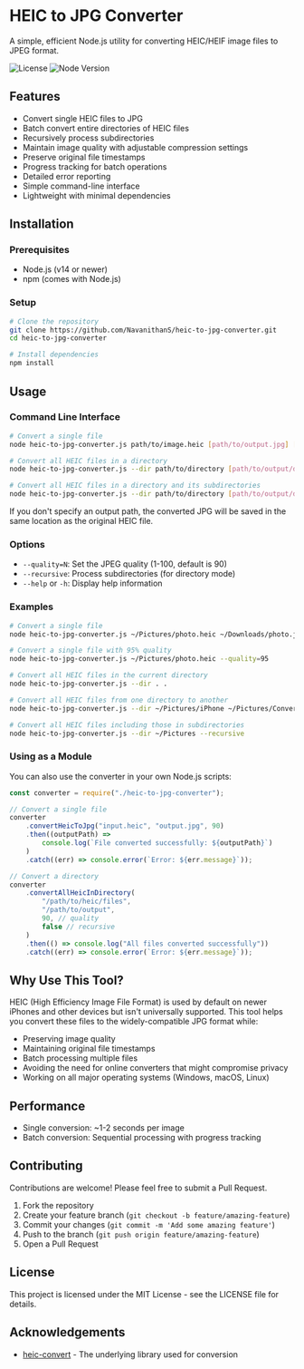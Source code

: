 # HEIC to JPG Converter

A simple, efficient Node.js utility for converting HEIC/HEIF image files to JPEG format.

![License](https://img.shields.io/github/license/NavanithanS/heic-to-jpg-converter)
![Node Version](https://img.shields.io/badge/node-%3E%3D14.0.0-brightgreen)

## Features

-   Convert single HEIC files to JPG
-   Batch convert entire directories of HEIC files
-   Recursively process subdirectories
-   Maintain image quality with adjustable compression settings
-   Preserve original file timestamps
-   Progress tracking for batch operations
-   Detailed error reporting
-   Simple command-line interface
-   Lightweight with minimal dependencies

## Installation

### Prerequisites

-   Node.js (v14 or newer)
-   npm (comes with Node.js)

### Setup

```bash
# Clone the repository
git clone https://github.com/NavanithanS/heic-to-jpg-converter.git
cd heic-to-jpg-converter

# Install dependencies
npm install
```

## Usage

### Command Line Interface

```bash
# Convert a single file
node heic-to-jpg-converter.js path/to/image.heic [path/to/output.jpg] [--quality=90]

# Convert all HEIC files in a directory
node heic-to-jpg-converter.js --dir path/to/directory [path/to/output/directory] [--quality=90]

# Convert all HEIC files in a directory and its subdirectories
node heic-to-jpg-converter.js --dir path/to/directory [path/to/output/directory] --recursive
```

If you don't specify an output path, the converted JPG will be saved in the same location as the original HEIC file.

### Options

-   `--quality=N`: Set the JPEG quality (1-100, default is 90)
-   `--recursive`: Process subdirectories (for directory mode)
-   `--help` or `-h`: Display help information

### Examples

```bash
# Convert a single file
node heic-to-jpg-converter.js ~/Pictures/photo.heic ~/Downloads/photo.jpg

# Convert a single file with 95% quality
node heic-to-jpg-converter.js ~/Pictures/photo.heic --quality=95

# Convert all HEIC files in the current directory
node heic-to-jpg-converter.js --dir . .

# Convert all HEIC files from one directory to another
node heic-to-jpg-converter.js --dir ~/Pictures/iPhone ~/Pictures/Converted

# Convert all HEIC files including those in subdirectories
node heic-to-jpg-converter.js --dir ~/Pictures --recursive
```

### Using as a Module

You can also use the converter in your own Node.js scripts:

```javascript
const converter = require("./heic-to-jpg-converter");

// Convert a single file
converter
    .convertHeicToJpg("input.heic", "output.jpg", 90)
    .then((outputPath) =>
        console.log(`File converted successfully: ${outputPath}`)
    )
    .catch((err) => console.error(`Error: ${err.message}`));

// Convert a directory
converter
    .convertAllHeicInDirectory(
        "/path/to/heic/files",
        "/path/to/output",
        90, // quality
        false // recursive
    )
    .then(() => console.log("All files converted successfully"))
    .catch((err) => console.error(`Error: ${err.message}`));
```

## Why Use This Tool?

HEIC (High Efficiency Image File Format) is used by default on newer iPhones and other devices but isn't universally supported. This tool helps you convert these files to the widely-compatible JPG format while:

-   Preserving image quality
-   Maintaining original file timestamps
-   Batch processing multiple files
-   Avoiding the need for online converters that might compromise privacy
-   Working on all major operating systems (Windows, macOS, Linux)

## Performance

-   Single conversion: ~1-2 seconds per image
-   Batch conversion: Sequential processing with progress tracking

## Contributing

Contributions are welcome! Please feel free to submit a Pull Request.

1. Fork the repository
2. Create your feature branch (`git checkout -b feature/amazing-feature`)
3. Commit your changes (`git commit -m 'Add some amazing feature'`)
4. Push to the branch (`git push origin feature/amazing-feature`)
5. Open a Pull Request

## License

This project is licensed under the MIT License - see the LICENSE file for details.

## Acknowledgements

-   [heic-convert](https://github.com/catdad-experiments/heic-convert) - The underlying library used for conversion
